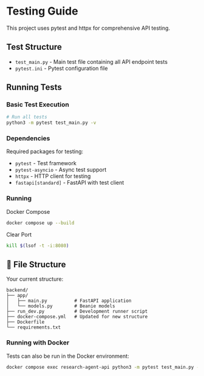 # Testing Guide

This project uses pytest and httpx for comprehensive API testing.

## Test Structure

- `test_main.py` - Main test file containing all API endpoint tests
- `pytest.ini` - Pytest configuration file

## Running Tests

### Basic Test Execution
```bash
# Run all tests
python3 -m pytest test_main.py -v
```

### Dependencies

Required packages for testing:
- `pytest` - Test framework
- `pytest-asyncio` - Async test support
- `httpx` - HTTP client for testing
- `fastapi[standard]` - FastAPI with test client


### Running
Docker Compose
```bash
docker compose up --build
```

Clear Port
```bash
kill $(lsof -t -i:8080)
```

## 📁 **File Structure**

Your current structure:
```
backend/
├── app/
│   ├── main.py          # FastAPI application
│   └── models.py        # Beanie models
├── run_dev.py           # Development runner script
├── docker-compose.yml   # Updated for new structure
├── Dockerfile
└── requirements.txt
```


### Running with Docker

Tests can also be run in the Docker environment:
```bash
docker compose exec research-agent-api python3 -m pytest test_main.py -v
```
